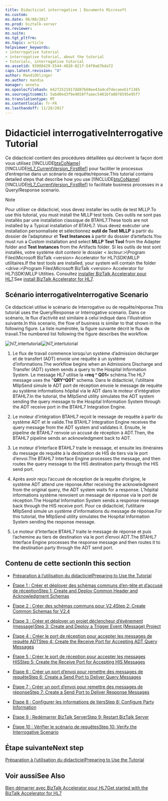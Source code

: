 ```yaml
---
title: Didacticiel interrogative | Documents Microsoft
ms.custom: 
ms.date: 06/08/2017
ms.prod: biztalk-server
ms.reviewer: 
ms.suite: 
ms.tgt_pltfrm: 
ms.topic: article
helpviewer_keywords:
- interrogative tutorial
- interrogative tutorial, about the tutorial
- tutorials, interrogative tutorial
ms.assetid: 93988429-5544-4920-821f-54f0a67bda72
caps.latest.revision: "8"
author: MandiOhlinger
ms.author: mandia
manager: anneta
ms.openlocfilehash: 642f2521917dd87b60ee43a4cd7decaeeb1f1365
ms.sourcegitcommit: 5abd0ed3f9e4858ffaaec5481bfa8878595e95f7
ms.translationtype: MT
ms.contentlocale: fr-FR
ms.lasthandoff: 11/28/2017
---
```

# <a name="interrogative-tutorial"></a><span data-ttu-id="f0a89-102">Didacticiel interrogative</span><span class="sxs-lookup"><span data-stu-id="f0a89-102">Interrogative Tutorial</span></span>
<span data-ttu-id="f0a89-103">Ce didacticiel contient des procédures détaillées qui décrivent la façon dont vous utilisez [!INCLUDE[btsCoName](../../includes/btsconame-md.md)] [!INCLUDE[HL7_CurrentVersion_FirstRef](../../includes/hl7-currentversion-firstref-md.md)] pour faciliter le processus d’entreprise dans un scénario de requête/réponse.</span><span class="sxs-lookup"><span data-stu-id="f0a89-103">This tutorial contains detailed steps that describe how you use [!INCLUDE[btsCoName](../../includes/btsconame-md.md)][!INCLUDE[HL7_CurrentVersion_FirstRef](../../includes/hl7-currentversion-firstref-md.md)] to facilitate business processes in a Query/Response scenario.</span></span>  
  
> [!NOTE]
>  <span data-ttu-id="f0a89-104">Pour utiliser ce didacticiel, vous devez installer les outils de test MLLP.</span><span class="sxs-lookup"><span data-stu-id="f0a89-104">To use this tutorial, you must install the MLLP test tools.</span></span> <span data-ttu-id="f0a89-105">Ces outils ne sont pas installés par une installation classique de BTAHL7.</span><span class="sxs-lookup"><span data-stu-id="f0a89-105">These tools are not installed by a Typical installation of BTAHL7.</span></span> <span data-ttu-id="f0a89-106">Vous devez exécuter une installation personnalisée et sélectionnez **outil de Test MLLP** à partir du dossier de l’adaptateur et **Test Instances** à partir du dossier d’artefacts.</span><span class="sxs-lookup"><span data-stu-id="f0a89-106">You must run a Custom installation and select **MLLP Test Tool** from the Adapter folder and **Test Instances** from the Artifacts folder.</span></span> <span data-ttu-id="f0a89-107">Si les outils de test sont installés, votre système doit contenir le dossier \< *lecteur*:\>\Program Files\Microsoft BizTalk \<version\> Accelerator for HL7\SDK\MLLP utilitaires.</span><span class="sxs-lookup"><span data-stu-id="f0a89-107">If the test tools are installed, your system will contain the folder \<*drive*:\>\Program Files\Microsoft BizTalk \<version\> Accelerator for HL7\SDK\MLLP Utilities.</span></span> <span data-ttu-id="f0a89-108">Consultez [installer BizTalk Accelerator pour HL7](../../adapters-and-accelerators/accelerator-hl7/install-biztalk-accelerator-for-hl7.md).</span><span class="sxs-lookup"><span data-stu-id="f0a89-108">See [install BizTalk Accelerator for HL7](../../adapters-and-accelerators/accelerator-hl7/install-biztalk-accelerator-for-hl7.md).</span></span>  
  
## <a name="interrogative-scenario"></a><span data-ttu-id="f0a89-109">Scénario interrogative</span><span class="sxs-lookup"><span data-stu-id="f0a89-109">Interrogative Scenario</span></span>  
 <span data-ttu-id="f0a89-110">Ce didacticiel utilise le scénario de Interrogative ou de requête/réponse.</span><span class="sxs-lookup"><span data-stu-id="f0a89-110">This tutorial uses the Query/Response or Interrogative scenario.</span></span> <span data-ttu-id="f0a89-111">Dans ce scénario, le flux d’activité est similaire à celui indiqué dans l’illustration suivante.</span><span class="sxs-lookup"><span data-stu-id="f0a89-111">In this scenario, the flow of business is similar to that shown in the following figure.</span></span> <span data-ttu-id="f0a89-112">La liste numérotée, la figure suivante décrit le flux de travail.</span><span class="sxs-lookup"><span data-stu-id="f0a89-112">The numbered list following the figure describes the workflow.</span></span>  
  
 <span data-ttu-id="f0a89-113">![](../../adapters-and-accelerators/accelerator-hl7/media/hl7-intertutorial.gif "hl7_intertutorial")</span><span class="sxs-lookup"><span data-stu-id="f0a89-113">![](../../adapters-and-accelerators/accelerator-hl7/media/hl7-intertutorial.gif "hl7_intertutorial")</span></span>  
  
1.  <span data-ttu-id="f0a89-114">Le flux de travail commence lorsqu’un système d’admission décharger et de transfert (ADT) envoie une requête à un système d’informations.</span><span class="sxs-lookup"><span data-stu-id="f0a89-114">The workflow begins when an Admissions Discharge and Transfer (ADT) system sends a query to the Hospital Information System.</span></span> <span data-ttu-id="f0a89-115">Le message HL7 utilise la «**req ^ Q01**« schéma.</span><span class="sxs-lookup"><span data-stu-id="f0a89-115">The HL7 message uses the "**QRY^Q01**" schema.</span></span> <span data-ttu-id="f0a89-116">Dans le didacticiel, l’utilitaire MllpSend simule le ADT port de réception envoie le message de requête au système informations hôpital via le ADT dans le moteur d’intégration BTAHL7.</span><span class="sxs-lookup"><span data-stu-id="f0a89-116">In the tutorial, the MllpSend utility simulates the ADT system sending the query message to the Hospital Information System through the ADT receive port in the BTAHL7 Integration Engine.</span></span>  
  
2.  <span data-ttu-id="f0a89-117">Le moteur d’intégration BTAHL7 reçoit le message de requête à partir du système ADT et le valide.</span><span class="sxs-lookup"><span data-stu-id="f0a89-117">The BTAHL7 Integration Engine receives the query message from the ADT system and validates it.</span></span> <span data-ttu-id="f0a89-118">Ensuite, le pipeline de BTAHL7 renvoie un accusé de réception à ADT.</span><span class="sxs-lookup"><span data-stu-id="f0a89-118">Then, the BTAHL7 pipeline sends an acknowledgment back to ADT.</span></span>  
  
3.  <span data-ttu-id="f0a89-119">Le moteur d’Interface BTAHL7 traite le message, et ensuite les itinéraires du message de requête à la destination de HIS de tiers via le port d’envoi.</span><span class="sxs-lookup"><span data-stu-id="f0a89-119">The BTAHL7 Interface Engine processes the message, and then routes the query message to the HIS destination party through the HIS send port.</span></span>  
  
4.  <span data-ttu-id="f0a89-120">Après avoir reçu l’accusé de réception de la requête d’origine, le système ADT attend une réponse.</span><span class="sxs-lookup"><span data-stu-id="f0a89-120">After receiving the acknowledgment from the original query, the ADT system waits for a response.</span></span> <span data-ttu-id="f0a89-121">L’hôpital informations système renvoient un message de réponse via le port de réception.</span><span class="sxs-lookup"><span data-stu-id="f0a89-121">The Hospital Information System sends a response message back through the HIS receive port.</span></span> <span data-ttu-id="f0a89-122">Pour ce didacticiel, l’utilitaire MllpSend simule un système d’informations du message de réponse.</span><span class="sxs-lookup"><span data-stu-id="f0a89-122">For this tutorial, the MllpSend utility simulates the Hospital Information System sending the response message.</span></span>  
  
5.  <span data-ttu-id="f0a89-123">Le moteur d’Interface BTAHL7 traite le message de réponse et puis l’achemine au tiers de destination via le port d’envoi ADT.</span><span class="sxs-lookup"><span data-stu-id="f0a89-123">The BTAHL7 Interface Engine processes the response message and then routes it to the destination party through the ADT send port.</span></span>  
  
## <a name="in-this-section"></a><span data-ttu-id="f0a89-124">Contenu de cette section</span><span class="sxs-lookup"><span data-stu-id="f0a89-124">In this section</span></span>  
  
-   [<span data-ttu-id="f0a89-125">Préparation à l’utilisation du didacticiel</span><span class="sxs-lookup"><span data-stu-id="f0a89-125">Preparing to Use the Tutorial</span></span>](../../adapters-and-accelerators/accelerator-hl7/preparing-to-use-the-tutorial-hl7-main.md)  
  
-   [<span data-ttu-id="f0a89-126">Étape 1 : Créer et déployer des schémas communs d’en-tête et d’accusé de réception</span><span class="sxs-lookup"><span data-stu-id="f0a89-126">Step 1: Create and Deploy Common Header and Acknowledgment Schemas</span></span>](../../adapters-and-accelerators/accelerator-hl7/step-1-create-and-deploy-common-header-and-acknowledgment-schemas.md)  
  
-   [<span data-ttu-id="f0a89-127">Étape 2 : Créer des schémas communs pour V2.4</span><span class="sxs-lookup"><span data-stu-id="f0a89-127">Step 2: Create Common Schemas for V2.4</span></span>](../../adapters-and-accelerators/accelerator-hl7/step-2-create-common-schemas-for-v2-4.md)  
  
-   [<span data-ttu-id="f0a89-128">Étape 3 : Créer et déployer un projet déclencheur d’événement (message)</span><span class="sxs-lookup"><span data-stu-id="f0a89-128">Step 3: Create and Deploy a Trigger Event (Message) Project</span></span>](../../adapters-and-accelerators/accelerator-hl7/step-3-create-and-deploy-a-trigger-event-message-project-hl7-main.md)  
  
-   [<span data-ttu-id="f0a89-129">Étape 4 : Créer le port de réception pour accepter les messages de requête ADT</span><span class="sxs-lookup"><span data-stu-id="f0a89-129">Step 4: Create the Receive Port for Accepting ADT Query Messages</span></span>](../../adapters-and-accelerators/accelerator-hl7/step-4-create-the-receive-port-for-accepting-adt-query-messages.md)  
  
-   [<span data-ttu-id="f0a89-130">Étape 5 : Créer le port de réception pour accepter les messages HIS</span><span class="sxs-lookup"><span data-stu-id="f0a89-130">Step 5: Create the Receive Port for Accepting HIS Messages</span></span>](../../adapters-and-accelerators/accelerator-hl7/step-5-create-the-receive-port-for-accepting-his-messages.md)  
  
-   [<span data-ttu-id="f0a89-131">Étape 6 : Créer un port d’envoi pour remettre des messages de requête</span><span class="sxs-lookup"><span data-stu-id="f0a89-131">Step 6: Create a Send Port to Deliver Query Messages</span></span>](../../adapters-and-accelerators/accelerator-hl7/step-6-create-a-send-port-to-deliver-query-messages.md)  
  
-   [<span data-ttu-id="f0a89-132">Étape 7 : Créer un port d’envoi pour remettre des messages de réponse</span><span class="sxs-lookup"><span data-stu-id="f0a89-132">Step 7: Create a Send Port to Deliver Response Messages</span></span>](../../adapters-and-accelerators/accelerator-hl7/step-7-create-a-send-port-to-deliver-response-messages.md)  
  
-   [<span data-ttu-id="f0a89-133">Étape 8 : Configurer les informations de tiers</span><span class="sxs-lookup"><span data-stu-id="f0a89-133">Step 8: Configure Party Information</span></span>](../../adapters-and-accelerators/accelerator-hl7/step-8-configure-party-information-hl7-main.md)  
  
-   [<span data-ttu-id="f0a89-134">Étape 9 : Redémarrer BizTalk Server</span><span class="sxs-lookup"><span data-stu-id="f0a89-134">Step 9: Restart BizTalk Server</span></span>](../../adapters-and-accelerators/accelerator-hl7/step-9-restart-biztalk-server-hl7-main.md)  
  
-   [<span data-ttu-id="f0a89-135">Étape 10 : Vérifier le scénario de requêtes</span><span class="sxs-lookup"><span data-stu-id="f0a89-135">Step 10: Verify the Interrogative Scenario</span></span>](../../adapters-and-accelerators/accelerator-hl7/step-10-verify-the-interrogative-scenario.md)  

## <a name="next-step"></a><span data-ttu-id="f0a89-136">Étape suivante</span><span class="sxs-lookup"><span data-stu-id="f0a89-136">Next step</span></span>  
 [<span data-ttu-id="f0a89-137">Préparation à l’utilisation du didacticiel</span><span class="sxs-lookup"><span data-stu-id="f0a89-137">Preparing to Use the Tutorial</span></span>](../../adapters-and-accelerators/accelerator-hl7/preparing-to-use-the-tutorial-hl7-main.md)
  
## <a name="see-also"></a><span data-ttu-id="f0a89-138">Voir aussi</span><span class="sxs-lookup"><span data-stu-id="f0a89-138">See Also</span></span>  
[<span data-ttu-id="f0a89-139">Bien démarrer avec BizTalk Accelerator pour HL7</span><span class="sxs-lookup"><span data-stu-id="f0a89-139">Get started with the BizTalk Accelerator for HL7</span></span>](../../adapters-and-accelerators/accelerator-hl7/get-started-with-the-biztalk-accelerator-for-hl7.md)